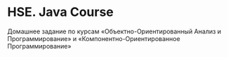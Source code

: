HSE. Java Course
===============

Домашнее задание по курсам «Объектно-Ориентированный Анализ и Программирование» и «Компонентно-Ориентированное Программирование»

